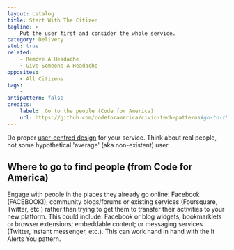 ```yaml
---
layout: catalog
title: Start With The Citizen
tagline: >
    Put the user first and consider the whole service.
category: Delivery
stub: true
related:
    - Remove A Headache
    - Give Someone A Headache
opposites:
    - All Citizens
tags:
    - 
antipattern: false
credits:
    label:  Go to the people (Code for America)
    url: https://github.com/codeforamerica/civic-tech-patterns#go-to-the-people
---
```


Do proper [user-centred design](http://en.wikipedia.org/wiki/User-centered_design) for your service. Think about real people, not some hypothetical 'average' (aka non-existent) user. 

## Where to go to find people (from Code for America)

Engage with people in the places they already go online: Facebook (FACEBOOK!), community blogs/forums or existing services (Foursquare, Twitter, etc.) rather than trying to get them to transfer their activities to your new platform. This could include: Facebook or blog widgets; bookmarklets or browser extensions; embeddable content; or messaging services (Twitter, instant messenger, etc.). This can work hand in hand with the It Alerts You pattern.
